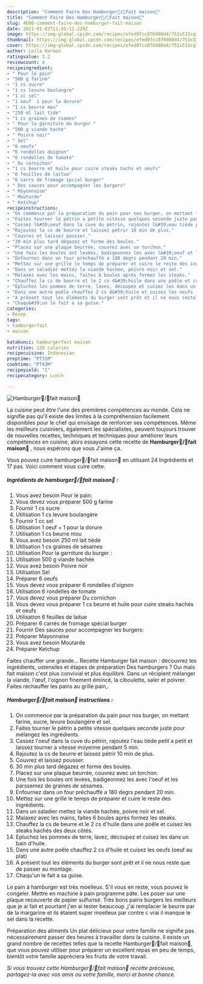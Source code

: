 ```yaml
---
description: "Comment Faire Des Hamburger💯/💯fait maison🍔"
title: "Comment Faire Des Hamburger💯/💯fait maison🍔"
slug: 4690-comment-faire-des-hamburger-fait-maison
date: 2021-01-02T11:45:11.220Z
image: https://img-global.cpcdn.com/recipes/efed97cc076980d4/751x532cq70/hamburger💯💯fait-maison🍔-photo-principale-de-la-recette.jpg
thumbnail: https://img-global.cpcdn.com/recipes/efed97cc076980d4/751x532cq70/hamburger💯💯fait-maison🍔-photo-principale-de-la-recette.jpg
cover: https://img-global.cpcdn.com/recipes/efed97cc076980d4/751x532cq70/hamburger💯💯fait-maison🍔-photo-principale-de-la-recette.jpg
author: Leila Harmon
ratingvalue: 3.2
reviewcount: 4
recipeingredient:
- " Pour le pain"
- "500 g farine"
- "1 cs sucre"
- "1 cs levure boulangre"
- "1 cc sel"
- "1 oeuf  1 pour la dorure"
- "1 cs beurre mou"
- "250 ml lait tide"
- "1 cs graines de ssames"
- " Pour la garniture du burger "
- "500 g viande hache"
- " Poivre noir"
- " Sel"
- "6 oeufs"
- "6 rondelles doignon"
- "6 rondelles de tomate"
- " Du cornichon"
- "1 cs beurre et huile pour cuire steaks hachs et oeufs"
- "6 feuilles de laitue"
- "6 carrs de fromage spcial burger"
- " Des sauces pour accompagner les burgers"
- " Mayonnaise"
- " Moutarde"
- " Ketchup"
recipeinstructions:
- "On commence par la préparation du pain pour nos burger, on mettant farine, sucre, levure boulangère et sel."
- "Faites tourner le pétrin a petite vitesse quelques seconde juste pour mélangez les ingrédients."
- "Cassez l&#39;oeuf dans la cuve du pétrin, rajoutez l&#39;eau tiède petit a petit et laissez tourner a vitesse moyenne pendant 5 min."
- "Rajoutez la cs de beurre et laissez pétrir 10 min de plus."
- "Couvrez et laissez pousser."
- "30 min plus tard dégazez et forme des boules."
- "Placez sur une plaque beurrée, couvrez avec un torchon."
- "Une fois les boules ont levées, badigeonnez les avec l&#39;oeuf et les parssemez de graines de sésames."
- "Enfournez dans un four préchauffé a 180 degrs pendant 20 min."
- "Mettez sur une grille le temps de préparer et cuire le reste des ingrédients."
- "Dans un saladier mettez la viande hachée, poivre noir et sel."
- "Malaxez avec les mains, faites 6 boules après formez les steaks."
- "Chauffez la cs de beurre et le 2 cs d&#39;huile dans une poêle et cuisez les steaks hachés des deux côtés."
- "Epluchez les pommes de terre, lavez, découpez et cuisez les dans un bain d&#39;huile."
- "Dans une autre poêle chauffez 2 cs d&#39;huile et cuisez les oeufs (oeuf au plat)"
- "A présent tout les éléments du burger sont prêt et il ne nous reste que de passer au montage."
- "Chaqu&#39;un le fait a sa guise."
categories:
- Resep
tags:
- hamburgerfait
- maison

katakunci: hamburgerfait maison 
nutrition: 128 calories
recipecuisine: Indonesian
preptime: "PT31M"
cooktime: "PT43M"
recipeyield: "1"
recipecategory: Lunch

---
```



![Hamburger💯/💯fait maison🍔](https://img-global.cpcdn.com/recipes/efed97cc076980d4/751x532cq70/hamburger💯💯fait-maison🍔-photo-principale-de-la-recette.jpg)

La cuisine peut être l'une des premières compétences au monde. Cela ne signifie pas qu'il existe des limites à la compréhension facilement disponibles pour le chef qui envisage de renforcer ses compétences. Même les meilleurs cuisiniers, également les spécialistes, peuvent toujours trouver de nouvelles recettes, techniques et techniques pour améliorer leurs compétences en cuisine, alors essayons cette recette de <strong> Hamburger💯/💯fait maison🍔 </strong>, nous espérons que vous J'aime ça.

<!--inarticleads1-->

Vous pouvez cuire hamburger💯/💯fait maison🍔 en utilisant 24 Ingrédients et 17 pas. Voici comment vous cuire cette.

##### Ingrédients de hamburger💯/💯fait maison🍔 :

1. Vous avez besoin  Pour le pain:
1. Vous devez vous préparer 500 g farine
1. Fournir 1 cs sucre
1. Utilisation 1 cs levure boulangère
1. Fournir 1 cc sel
1. Utilisation 1 oeuf + 1 pour la dorure
1. Utilisation 1 cs beurre mou
1. Vous avez besoin 250 ml lait tiède
1. Utilisation 1 cs graines de sésames
1. Utilisation  Pour la garniture du burger :
1. Utilisation 500 g viande hachée
1. Vous avez besoin  Poivre noir
1. Utilisation  Sel
1. Préparer 6 oeufs
1. Vous devez vous préparer 6 rondelles d&#39;oignon
1. Utilisation 6 rondelles de tomate
1. Vous devez vous préparer  Du cornichon
1. Vous devez vous préparer 1 cs beurre et huile pour cuire steaks hachés et oeufs
1. Utilisation 6 feuilles de laitue
1. Préparer 6 carrés de fromage spécial burger
1. Fournir  Des sauces pour accompagner les burgers:
1. Préparer  Mayonnaise
1. Vous avez besoin  Moutarde
1. Préparer  Ketchup


Faites chauffer une grande… Recette Hamburger fait maison : découvrez les ingrédients, ustensiles et étapes de préparation Des hamburgers ? Oui mais fait maison c&#39;est plus convivial et plus équilibré. Dans un récipient mélanger la viande, l&#39;œuf, l&#39;oignon finement émincé, la ciboulette, saler et poivrer. Faites réchauffer les pains au grille pain,. 

<!--inarticleads2-->

##### Hamburger💯/💯fait maison🍔 instructions :

1. On commence par la préparation du pain pour nos burger, on mettant farine, sucre, levure boulangère et sel.
1. Faites tourner le pétrin a petite vitesse quelques seconde juste pour mélangez les ingrédients.
1. Cassez l&#39;oeuf dans la cuve du pétrin, rajoutez l&#39;eau tiède petit a petit et laissez tourner a vitesse moyenne pendant 5 min.
1. Rajoutez la cs de beurre et laissez pétrir 10 min de plus.
1. Couvrez et laissez pousser.
1. 30 min plus tard dégazez et forme des boules.
1. Placez sur une plaque beurrée, couvrez avec un torchon.
1. Une fois les boules ont levées, badigeonnez les avec l&#39;oeuf et les parssemez de graines de sésames.
1. Enfournez dans un four préchauffé a 180 degrs pendant 20 min.
1. Mettez sur une grille le temps de préparer et cuire le reste des ingrédients.
1. Dans un saladier mettez la viande hachée, poivre noir et sel.
1. Malaxez avec les mains, faites 6 boules après formez les steaks.
1. Chauffez la cs de beurre et le 2 cs d&#39;huile dans une poêle et cuisez les steaks hachés des deux côtés.
1. Epluchez les pommes de terre, lavez, découpez et cuisez les dans un bain d&#39;huile.
1. Dans une autre poêle chauffez 2 cs d&#39;huile et cuisez les oeufs (oeuf au plat)
1. A présent tout les éléments du burger sont prêt et il ne nous reste que de passer au montage.
1. Chaqu&#39;un le fait a sa guise.


Le pain à hamburger est très moelleux. S&#39;il vous en reste, vous pouvez le congeler. Mettre en machine à pain programme pâte. Les poser sur une plaque recouverte de papier sulfurisé. Très bons pains burgers les meilleurs que je ai fait et pourtant j&#39;en ai tester beaucoup ,j&#39;ai remplacer le beurre par de la margarine et ils étaient super moelleux par contre c vrai il manque le sel dans la recette. 

<!--inarticleads1-->

<p>
Préparation des aliments Un plat délicieux pour votre famille ne signifie pas nécessairement passer des heures à travailler dans la cuisine. Il existe un grand nombre de recettes telles que la recette Hamburger💯/💯fait maison🍔, que vous pouvez utiliser pour préparer un excellent repas en peu de temps, bientôt votre famille appréciera les fruits de votre travail.
</p>

<p>
<i>Si vous trouvez cette Hamburger💯/💯fait maison🍔 recette précieuse, partagez-la avec vos amis ou votre famille, merci et bonne chance.</i>
</p>
